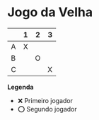 # Jogo da Velha

|   | 1 | 2 | 3 |
|---|---|---|---|
| A | X |  |   |
| B |  |O |  |
| C | |  | X |

**Legenda**

- ❌ Primeiro jogador 
- ⭕ Segundo jogador